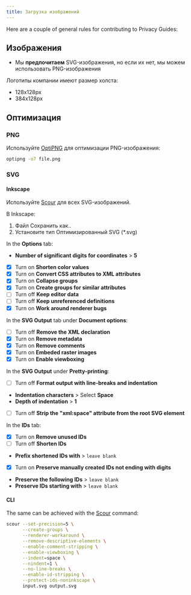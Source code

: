 ```yaml
---
title: Загрузка изображений
---
```


Here are a couple of general rules for contributing to Privacy Guides:

## Изображения

- Мы **предпочитаем** SVG-изображения, но если их нет, мы можем использовать PNG-изображения

Логотипы компании имеют размер холста:

- 128x128px
- 384x128px

## Оптимизация

### PNG

Используйте [OptiPNG](https://sourceforge.net/projects/optipng/) для оптимизации PNG-изображения:

```bash
optipng -o7 file.png
```

### SVG

#### Inkscape

Используйте [Scour](https://github.com/scour-project/scour) для всех SVG-изображений.

В Inkscape:

1. Файл Сохранить как..
2. Установите тип Оптимизированный SVG (*.svg)

In the **Options** tab:

- **Number of significant digits for coordinates** > **5**
- [x] Turn on **Shorten color values**
- [x] Turn on **Convert CSS attributes to XML attributes**
- [x] Turn on **Collapse groups**
- [x] Turn on **Create groups for similar attributes**
- [ ] Turn off **Keep editor data**
- [ ] Turn off **Keep unreferenced definitions**
- [x] Turn on **Work around renderer bugs**

In the **SVG Output** tab under **Document options**:

- [ ] Turn off **Remove the XML declaration**
- [x] Turn on **Remove metadata**
- [x] Turn on **Remove comments**
- [x] Turn on **Embeded raster images**
- [x] Turn on **Enable viewboxing**

In the **SVG Output** under **Pretty-printing**:

- [ ] Turn off **Format output with line-breaks and indentation**
- **Indentation characters** > Select **Space**
- **Depth of indentation** > **1**
- [ ] Turn off **Strip the "xml:space" attribute from the root SVG element**

In the **IDs** tab:

- [x] Turn on **Remove unused IDs**
- [ ] Turn off **Shorten IDs**
- **Prefix shortened IDs with** > `leave blank`
- [x] Turn on **Preserve manually created IDs not ending with digits**
- **Preserve the following IDs** > `leave blank`
- **Preserve IDs starting with** > `leave blank`

#### CLI

The same can be achieved with the [Scour](https://github.com/scour-project/scour) command:

```bash
scour --set-precision=5 \
      --create-groups \
      --renderer-workaround \
      --remove-descriptive-elements \
      --enable-comment-stripping \
      --enable-viewboxing \
      --indent=space \
      --nindent=1 \
      --no-line-breaks \
      --enable-id-stripping \
      --protect-ids-noninkscape \
      input.svg output.svg
```
